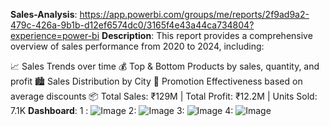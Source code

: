**Sales-Analysis**: https://app.powerbi.com/groups/me/reports/2f9ad9a2-479c-426a-9b1b-d12ef6574dc0/3165f4e43a44ca734804?experience=power-bi
**Description**: This report provides a comprehensive overview of sales performance from 2020 to 2024, including:

📈 Sales Trends over time
💰 Top & Bottom Products by sales, quantity, and profit
🏙️ Sales Distribution by City
🎯 Promotion Effectiveness based on average discounts
📦 Total Sales: ₹129M | Total Profit: ₹12.2M | Units Sold: 7.1K
**Dashboard**: 1 : ![Image](https://github.com/user-attachments/assets/9ff204aa-2f53-42c6-9980-0f238f65b0b2)
2: ![Image](https://github.com/user-attachments/assets/9379aeed-1214-495f-9c86-2c46d99486b1)
3: ![Image](https://github.com/user-attachments/assets/9e5c5334-18ca-4ec6-b386-7892d7024390)
4: ![Image](https://github.com/user-attachments/assets/c3cce33e-9df1-475d-b20c-03ac0b3ef4af)




